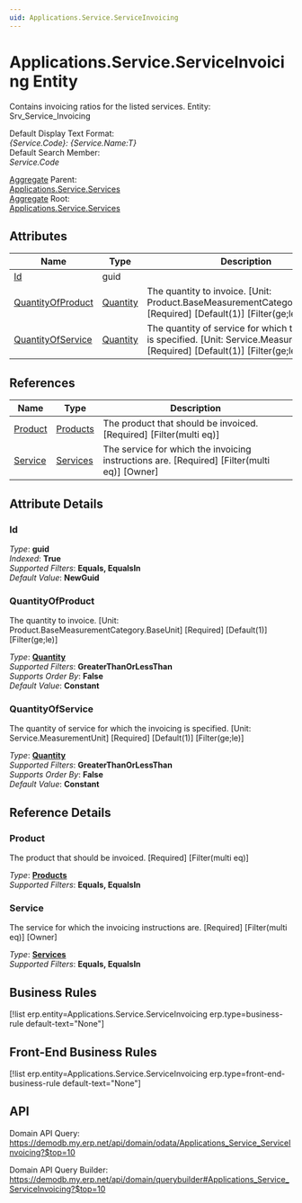 ```yaml
---
uid: Applications.Service.ServiceInvoicing
---
```

# Applications.Service.ServiceInvoicing Entity

Contains invoicing ratios for the listed services. Entity: Srv_Service_Invoicing

Default Display Text Format:  
_{Service.Code}: {Service.Name:T}_  
Default Search Member:  
_Service.Code_  

[Aggregate](xref:aggregates) Parent:  
[Applications.Service.Services](Applications.Service.Services.md)  
[Aggregate](xref:aggregates) Root:  
[Applications.Service.Services](Applications.Service.Services.md)  

## Attributes

| Name | Type | Description |
| ---- | ---- | --- |
| [Id](Applications.Service.ServiceInvoicing.md#id) | guid |  
| [QuantityOfProduct](Applications.Service.ServiceInvoicing.md#quantityofproduct) | [Quantity](../data-types.md#quantity) | The quantity to invoice. [Unit: Product.BaseMeasurementCategory.BaseUnit] [Required] [Default(1)] [Filter(ge;le)] 
| [QuantityOfService](Applications.Service.ServiceInvoicing.md#quantityofservice) | [Quantity](../data-types.md#quantity) | The quantity of service for which the invoicing is specified. [Unit: Service.MeasurementUnit] [Required] [Default(1)] [Filter(ge;le)] 

## References

| Name | Type | Description |
| ---- | ---- | --- |
| [Product](Applications.Service.ServiceInvoicing.md#product) | [Products](General.Products.Products.md) | The product that should be invoiced. [Required] [Filter(multi eq)] |
| [Service](Applications.Service.ServiceInvoicing.md#service) | [Services](Applications.Service.Services.md) | The service for which the invoicing instructions are. [Required] [Filter(multi eq)] [Owner] |


## Attribute Details

### Id

_Type_: **guid**  
_Indexed_: **True**  
_Supported Filters_: **Equals, EqualsIn**  
_Default Value_: **NewGuid**  

### QuantityOfProduct

The quantity to invoice. [Unit: Product.BaseMeasurementCategory.BaseUnit] [Required] [Default(1)] [Filter(ge;le)]

_Type_: **[Quantity](../data-types.md#quantity)**  
_Supported Filters_: **GreaterThanOrLessThan**  
_Supports Order By_: **False**  
_Default Value_: **Constant**  

### QuantityOfService

The quantity of service for which the invoicing is specified. [Unit: Service.MeasurementUnit] [Required] [Default(1)] [Filter(ge;le)]

_Type_: **[Quantity](../data-types.md#quantity)**  
_Supported Filters_: **GreaterThanOrLessThan**  
_Supports Order By_: **False**  
_Default Value_: **Constant**  


## Reference Details

### Product

The product that should be invoiced. [Required] [Filter(multi eq)]

_Type_: **[Products](General.Products.Products.md)**  
_Supported Filters_: **Equals, EqualsIn**  

### Service

The service for which the invoicing instructions are. [Required] [Filter(multi eq)] [Owner]

_Type_: **[Services](Applications.Service.Services.md)**  
_Supported Filters_: **Equals, EqualsIn**  



## Business Rules

[!list erp.entity=Applications.Service.ServiceInvoicing erp.type=business-rule default-text="None"]

## Front-End Business Rules

[!list erp.entity=Applications.Service.ServiceInvoicing erp.type=front-end-business-rule default-text="None"]

## API

Domain API Query:
<https://demodb.my.erp.net/api/domain/odata/Applications_Service_ServiceInvoicing?$top=10>

Domain API Query Builder:
<https://demodb.my.erp.net/api/domain/querybuilder#Applications_Service_ServiceInvoicing?$top=10>

